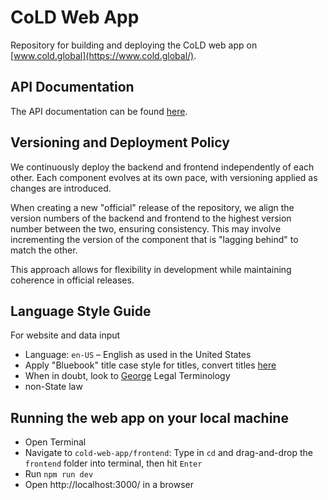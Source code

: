 # CoLD Web App
Repository for building and deploying the CoLD web app on [www.cold.global](https://www.cold.global/).

## API Documentation
The API documentation can be found [here](https://cold-container-test.livelyisland-3dd94f86.switzerlandnorth.azurecontainerapps.io/api/v1/docs).

## Versioning and Deployment Policy
We continuously deploy the backend and frontend independently of each other. Each component evolves at its own pace, with versioning applied as changes are introduced.

When creating a new "official" release of the repository, we align the version numbers of the backend and frontend to the highest version number between the two, ensuring consistency. This may involve incrementing the version of the component that is "lagging behind" to match the other.

This approach allows for flexibility in development while maintaining coherence in official releases.

## Language Style Guide
For website and data input
- Language: `en-US` – English as used in the United States
- Apply "Bluebook" title case style for titles, convert titles [here](https://titlecaseconverter.com/)
- When in doubt, look to [George](https://en.wikipedia.org/wiki/Politics_and_the_English_Language#Remedy_of_Six_Rules)
Legal Terminology
- non-State law

## Running the web app on your local machine
- Open Terminal
- Navigate to `cold-web-app/frontend`: Type in `cd` and drag-and-drop the `frontend` folder into terminal, then hit `Enter`
- Run `npm run dev`
- Open http://localhost:3000/ in a browser
